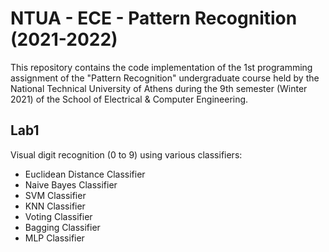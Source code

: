 # NTUA - ECE - Pattern Recognition (2021-2022)

This repository contains the code implementation of the 1st programming assignment of the "Pattern Recognition" undergraduate course held by the National Technical University of Athens during the 9th semester (Winter 2021) of the School of Electrical & Computer Engineering.

## Lab1
Visual digit recognition (0 to 9) using various classifiers:
- Euclidean Distance Classifier
- Naive Bayes Classifier
- SVM Classifier
- KNN Classifier
- Voting Classifier
- Bagging Classifier
- MLP Classifier